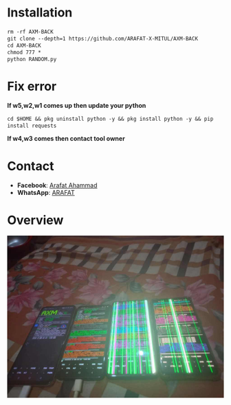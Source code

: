 # Installation

```
rm -rf AXM-BACK
git clone --depth=1 https://github.com/ARAFAT-X-MITUL/AXM-BACK
cd AXM-BACK
chmod 777 *
python RANDOM.py
```
# Fix error
**If w5,w2,w1 comes up then update your python**

```
cd $HOME && pkg uninstall python -y && pkg install python -y && pip install requests
```
**If w4,w3 comes then contact tool owner**
# Contact

- **Facebook**: [Arafat Ahammad](https://www.facebook.com/ARAFAT19847000)
- **WhatsApp**: [ARAFAT](https://wa.me/+8801766219728)

# Overview

<img src="./AXM.jpg" width="1080" alt="">
